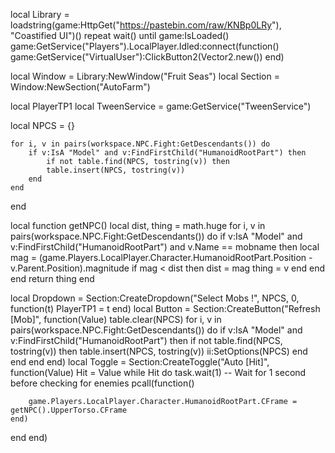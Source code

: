 local Library = loadstring(game:HttpGet("https://pastebin.com/raw/KNBp0LRy"), "Coastified UI")()
repeat wait() until game:IsLoaded()
game:GetService("Players").LocalPlayer.Idled:connect(function()
game:GetService("VirtualUser"):ClickButton2(Vector2.new())
end)

local Window = Library:NewWindow("Fruit Seas")
local Section = Window:NewSection("AutoFarm")

local PlayerTP1
local TweenService = game:GetService("TweenService")

local NPCS = {}

    for i, v in pairs(workspace.NPC.Fight:GetDescendants()) do
        if v:IsA "Model" and v:FindFirstChild("HumanoidRootPart") then
            if not table.find(NPCS, tostring(v)) then
            table.insert(NPCS, tostring(v))
        end
    end
end

local function getNPC()
    local dist, thing = math.huge
    for i, v in pairs(workspace.NPC.Fight:GetDescendants()) do
        if v:IsA "Model" and v:FindFirstChild("HumanoidRootPart") and v.Name == mobname then
            local mag = (game.Players.LocalPlayer.Character.HumanoidRootPart.Position - v.Parent.Position).magnitude
            if mag < dist then
                dist = mag
                thing = v
            end
        end
    end
    return thing
end

local Dropdown = Section:CreateDropdown("Select Mobs !", NPCS, 0, function(t)
    PlayerTP1 = t
end)
local Button = Section:CreateButton("Refresh [Mob]", function(Value)
    table.clear(NPCS)
    for i, v in pairs(workspace.NPC.Fight:GetDescendants()) do
        if v:IsA "Model" and v:FindFirstChild("HumanoidRootPart") then
            if not table.find(NPCS, tostring(v)) then
                table.insert(NPCS, tostring(v))
                ii:SetOptions(NPCS)
            end
        end
    end
end)
local Toggle = Section:CreateToggle("Auto [Hit]", function(Value)
Hit = Value
while Hit do task.wait(1)  -- Wait for 1 second before checking for enemies
    pcall(function()
                    
        game.Players.LocalPlayer.Character.HumanoidRootPart.CFrame = getNPC().UpperTorso.CFrame
    end)
end
end)
